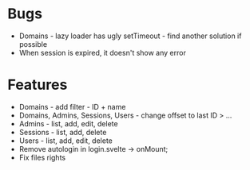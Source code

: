 # Bugs

- Domains - lazy loader has ugly setTimeout - find another solution if possible
- When session is expired, it doesn't show any error

# Features

- Domains - add filter - ID + name
- Domains, Admins, Sessions, Users - change offset to last ID > ...
- Admins - list, add, edit, delete
- Sessions - list, add, delete
- Users - list, add, edit, delete
- Remove autologin in login.svelte -> onMount;
- Fix files rights
